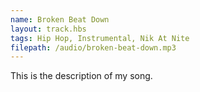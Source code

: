 ```yaml
---
name: Broken Beat Down
layout: track.hbs
tags: Hip Hop, Instrumental, Nik At Nite
filepath: /audio/broken-beat-down.mp3
---
```


This is the description of my song.